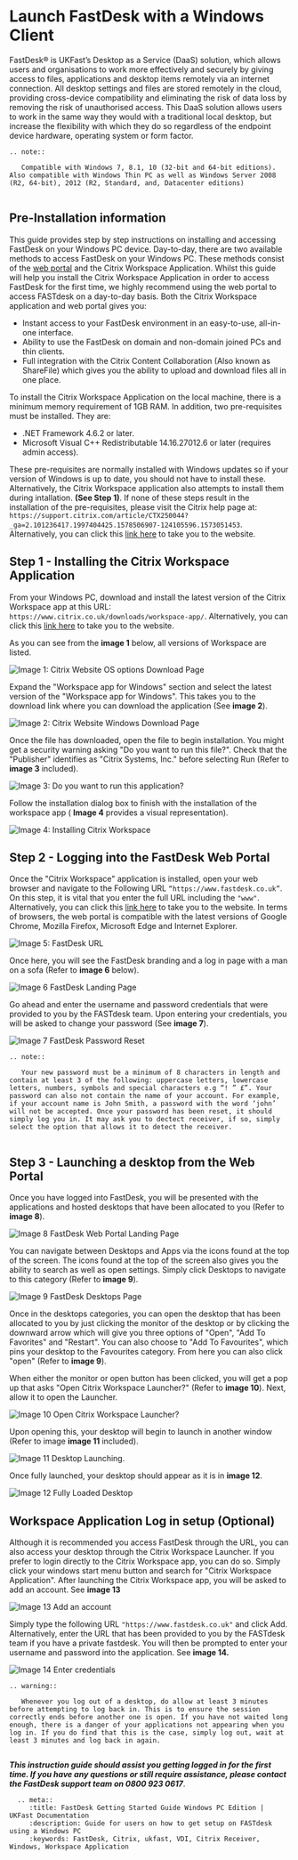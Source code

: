# Launch FastDesk with a Windows Client


FastDesk®  is UKFast’s Desktop as a Service (DaaS) solution, which allows users and organisations to work more effectively and securely by giving access to files, applications and desktop items remotely via an internet connection. All desktop settings and files are stored remotely in the cloud, providing cross-device compatibility and eliminating the risk of data loss by removing the risk of unauthorised access. This DaaS solution allows users to work in the same way they would with a traditional local desktop, but increase the flexibility with which they do so regardless of the endpoint device hardware, operating system or form factor.

```eval_rst
.. note::

   Compatible with Windows 7, 8.1, 10 (32-bit and 64-bit editions). Also compatible with Windows Thin PC as well as Windows Server 2008 (R2, 64-bit), 2012 (R2, Standard, and, Datacenter editions)
   
```

## Pre-Installation information

This guide provides step by step instructions on installing and accessing FastDesk on your Windows PC device. Day-to-day, there are two available methods to access FastDesk on your Windows PC. These methods consist of the [web portal](https://www.fastdesk.co.uk/) and the Citrix Workspace Application. Whilst this guide will help you install the Citrix Workspace Application in order to access FastDesk for the first time, we highly recommend using the web portal to access FASTdesk on a day-to-day basis. Both the Citrix Workspace application and web portal gives you:

- Instant access to your FastDesk environment in an easy-to-use, all-in-one interface.
- Ability to use the FastDesk on domain and non-domain joined PCs and thin clients. 
- Full integration with the Citrix Content Collaboration (Also known as ShareFile) which gives you the ability to upload and download files all in one place.

To install the Citrix Workspace Application on the local machine, there is a minimum memory requirement of 1GB RAM. In addition, two pre-requisites must be installed. They are:

- .NET Framework 4.6.2 or later. 
- Microsoft Visual C++ Redistributable 14.16.27012.6 or later (requires admin access). 

These pre-requisites are normally installed with Windows updates so if your version of Windows is up to date, you should not have to install these. Alternatively, the Citrix Workspace application also attempts to install them during intallation. **(See Step 1)**. If none of these steps result in the installation of the pre-requisites, please visit the Citrix help page at:
`https://support.citrix.com/article/CTX250044?_ga=2.101236417.1997404425.1578506907-124105596.1573051453`. Alternatively, you can click this [link here](https://support.citrix.com/article/CTX250044?_ga=2.101236417.1997404425.1578506907-124105596.1573051453) to take you to the website.


## Step 1 - Installing the Citrix Workspace Application

From your Windows PC, download and install the latest version of the Citrix Workspace app at this URL:
`https://www.citrix.co.uk/downloads/workspace-app/`. Alternatively, you can click this [link here](https://www.citrix.co.uk/downloads/workspace-app/) to take you to the website.


As you can see from the **image 1** below, all versions of Workspace are listed. 

![Image 1: Citrix Website OS options Download Page](files/Website_download.PNG "Image 1: Citrix website OS options download page")

Expand the "Workspace app for Windows" section and select the latest version of the "Workspace app for Windows". This takes you to the download link where you can download the application (See **image 2**).

![Image 2: Citrix Website Windows Download Page](files/Website_download2.PNG "Image 2: Citrix website Windows download page")


Once the file has downloaded, open the file to begin installation. You might get a security warning asking "Do you want to run this file?". Check that the "Publisher" identifies as "Citrix Systems, Inc." before selecting Run (Refer to **image 3** included).

![Image 3: Do you want to run this application?](files/Run_file.PNG "Image 3: Do you want to run this application?")


Follow the installation dialog box to finish with the installation of the workspace app ( **Image 4** provides a visual representation).

![Image 4: Installing Citrix Workspace](files/Installing_app.PNG "Image 4: Installing Citrix Workspace Dialog box")

## Step 2 - Logging into the FastDesk Web Portal

Once the "Citrix Workspace" application is installed, open your web browser and navigate to the Following URL `“https://www.fastdesk.co.uk”`. On this step, it is vital that you enter the full URL including the `"www"`. Alternatively, you can click this [link here](https://www.fastdesk.co.uk) to take you to the website. In terms of browsers, the web portal is compatible with the latest versions of Google Chrome, Mozilla Firefox, Microsoft Edge and Internet Explorer.

![Image 5: FastDesk URL](files/Url.png "Image 5: FastDesk URL")

Once here, you will see the FastDesk branding and a log in page with a man on a sofa (Refer to **image 6** below). 


![Image 6 FastDesk Landing Page](files/Welcome_screen.png "Image 6: FastDesk Landing Page")

Go ahead and enter the username and password credentials that were provided to you by the FASTdesk team. Upon entering your credentials, you will be asked to change your password (See **image 7**). 

![Image 7 FastDesk Password Reset](files/resetpassword.png "Image 7: FastDesk Password Reset Page")

```eval_rst
.. note::

   Your new password must be a minimum of 8 characters in length and contain at least 3 of the following: uppercase letters, lowercase letters, numbers, symbols and special characters e.g “! ” £”. Your password can also not contain the name of your account. For example, if your account name is John Smith, a password with the word ‘john’ will not be accepted. Once your password has been reset, it should simply log you in. It may ask you to dectect receiver, if so, simply select the option that allows it to detect the receiver.
   
```

## Step 3 - Launching a desktop from the Web Portal

Once you have logged into FastDesk, you will be presented with the applications and hosted desktops that have been allocated to you (Refer to **image 8**). 

![Image 8 FastDesk Web Portal Landing Page](files/HomeScreen.PNG "Image 8: FastDesk Web Portal Landing Page")

You can navigate between Desktops and Apps via the icons found at the top of the screen. The icons found at the top of the screen also gives you the ability to search as well as open settings. Simply click Desktops to navigate to this category (Refer to **image 9**).

![Image 9 FastDesk Desktops Page](files/storefront.png "Image 9: FASTdesk Desktops Page")

Once in the desktops categories, you can open the desktop that has been allocated to you by just clicking the monitor of the desktop or by clicking the downward arrow which will give you three options of "Open", "Add To Favorites" and "Restart". You can also choose to "Add To Favourites", which pins your desktop to the Favourites category. From here you can also click "open" (Refer to **image 9**).

When either the monitor or open button has been clicked, you will get a pop up that asks "Open Citrix Workspace Launcher?" (Refer to **image 10**). Next, allow it to open the Launcher. 

![Image 10 Open Citrix Workspace Launcher?](files/Openlauncher.png "Image 10: Open Citrix Workspace Launcher?")

Upon opening this, your desktop will begin to launch in another window (Refer to image **image 11** included). 

![Image 11 Desktop Launching](files/Openingdesktop.PNG "Image 11: Desktop Launching").


Once fully launched, your desktop should appear as it is in **image 12**. 

![Image 12 Fully Loaded Desktop](files/otherwindow.png "Image 12: FASTdesk ready for use")

## Workspace Application Log in setup (Optional)

Although it is recommended you access FastDesk through the URL, you can also access your desktop through the Citrix Workspace Launcher. If you prefer to login directly to the Citrix Workspace app, you can do so. Simply click your windows start menu button and search for "Citrix Workspace Application". After launching the Citrix Workspace app, you will be asked to add an account. See **image 13**

![Image 13 Add an account](files/addaccountworkspace.png "Image 13: Add an account")

Simply type the following URL `"https://www.fastdesk.co.uk"` and click Add. Alternatively, enter the URL that has been provided to you by the FASTdesk team if you have a private fastdesk. You will then be prompted to enter your username and password into the application. See **image 14.**

![Image 14 Enter credentials](files/entercredsapp.PNG "Image 14: Enter Credentials")


```eval_rst
.. warning::

   Whenever you log out of a desktop, do allow at least 3 minutes before attempting to log back in. This is to ensure the session correctly ends before another one is open. If you have not waited long enough, there is a danger of your applications not appearing when you log in. If you do find that this is the case, simply log out, wait at least 3 minutes and log back in again.
   
```

**_This instruction guide should assist you getting logged in for the first time. If you have any questions or still require assistance, please contact the FastDesk support team on 0800 923 0617_**.

 ```eval_rst
   .. meta::
      :title: FastDesk Getting Started Guide Windows PC Edition | UKFast Documentation
      :description: Guide for users on how to get setup on FASTdesk using a Windows PC 
      :keywords: FastDesk, Citrix, ukfast, VDI, Citrix Receiver, Windows, Workspace Application 
